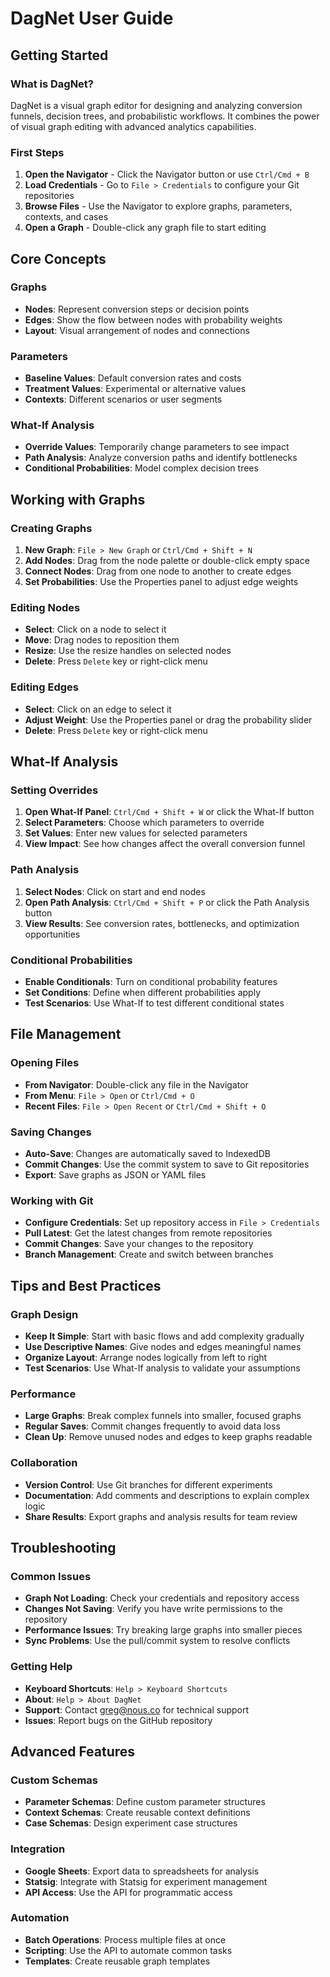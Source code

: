 # DagNet User Guide

## Getting Started

### What is DagNet?

DagNet is a visual graph editor for designing and analyzing conversion funnels, decision trees, and probabilistic workflows. It combines the power of visual graph editing with advanced analytics capabilities.

### First Steps

1. **Open the Navigator** - Click the Navigator button or use `Ctrl/Cmd + B`
2. **Load Credentials** - Go to `File > Credentials` to configure your Git repositories
3. **Browse Files** - Use the Navigator to explore graphs, parameters, contexts, and cases
4. **Open a Graph** - Double-click any graph file to start editing

## Core Concepts

### Graphs
- **Nodes**: Represent conversion steps or decision points
- **Edges**: Show the flow between nodes with probability weights
- **Layout**: Visual arrangement of nodes and connections

### Parameters
- **Baseline Values**: Default conversion rates and costs
- **Treatment Values**: Experimental or alternative values
- **Contexts**: Different scenarios or user segments

### What-If Analysis
- **Override Values**: Temporarily change parameters to see impact
- **Path Analysis**: Analyze conversion paths and identify bottlenecks
- **Conditional Probabilities**: Model complex decision trees

## Working with Graphs

### Creating Graphs
1. **New Graph**: `File > New Graph` or `Ctrl/Cmd + Shift + N`
2. **Add Nodes**: Drag from the node palette or double-click empty space
3. **Connect Nodes**: Drag from one node to another to create edges
4. **Set Probabilities**: Use the Properties panel to adjust edge weights

### Editing Nodes
- **Select**: Click on a node to select it
- **Move**: Drag nodes to reposition them
- **Resize**: Use the resize handles on selected nodes
- **Delete**: Press `Delete` key or right-click menu

### Editing Edges
- **Select**: Click on an edge to select it
- **Adjust Weight**: Use the Properties panel or drag the probability slider
- **Delete**: Press `Delete` key or right-click menu

## What-If Analysis

### Setting Overrides
1. **Open What-If Panel**: `Ctrl/Cmd + Shift + W` or click the What-If button
2. **Select Parameters**: Choose which parameters to override
3. **Set Values**: Enter new values for selected parameters
4. **View Impact**: See how changes affect the overall conversion funnel

### Path Analysis
1. **Select Nodes**: Click on start and end nodes
2. **Open Path Analysis**: `Ctrl/Cmd + Shift + P` or click the Path Analysis button
3. **View Results**: See conversion rates, bottlenecks, and optimization opportunities

### Conditional Probabilities
- **Enable Conditionals**: Turn on conditional probability features
- **Set Conditions**: Define when different probabilities apply
- **Test Scenarios**: Use What-If to test different conditional states

## File Management

### Opening Files
- **From Navigator**: Double-click any file in the Navigator
- **From Menu**: `File > Open` or `Ctrl/Cmd + O`
- **Recent Files**: `File > Open Recent` or `Ctrl/Cmd + Shift + O`

### Saving Changes
- **Auto-Save**: Changes are automatically saved to IndexedDB
- **Commit Changes**: Use the commit system to save to Git repositories
- **Export**: Save graphs as JSON or YAML files

### Working with Git
- **Configure Credentials**: Set up repository access in `File > Credentials`
- **Pull Latest**: Get the latest changes from remote repositories
- **Commit Changes**: Save your changes to the repository
- **Branch Management**: Create and switch between branches

## Tips and Best Practices

### Graph Design
- **Keep It Simple**: Start with basic flows and add complexity gradually
- **Use Descriptive Names**: Give nodes and edges meaningful names
- **Organize Layout**: Arrange nodes logically from left to right
- **Test Scenarios**: Use What-If analysis to validate your assumptions

### Performance
- **Large Graphs**: Break complex funnels into smaller, focused graphs
- **Regular Saves**: Commit changes frequently to avoid data loss
- **Clean Up**: Remove unused nodes and edges to keep graphs readable

### Collaboration
- **Version Control**: Use Git branches for different experiments
- **Documentation**: Add comments and descriptions to explain complex logic
- **Share Results**: Export graphs and analysis results for team review

## Troubleshooting

### Common Issues
- **Graph Not Loading**: Check your credentials and repository access
- **Changes Not Saving**: Verify you have write permissions to the repository
- **Performance Issues**: Try breaking large graphs into smaller pieces
- **Sync Problems**: Use the pull/commit system to resolve conflicts

### Getting Help
- **Keyboard Shortcuts**: `Help > Keyboard Shortcuts`
- **About**: `Help > About DagNet`
- **Support**: Contact greg@nous.co for technical support
- **Issues**: Report bugs on the GitHub repository

## Advanced Features

### Custom Schemas
- **Parameter Schemas**: Define custom parameter structures
- **Context Schemas**: Create reusable context definitions
- **Case Schemas**: Design experiment case structures

### Integration
- **Google Sheets**: Export data to spreadsheets for analysis
- **Statsig**: Integrate with Statsig for experiment management
- **API Access**: Use the API for programmatic access

### Automation
- **Batch Operations**: Process multiple files at once
- **Scripting**: Use the API to automate common tasks
- **Templates**: Create reusable graph templates
